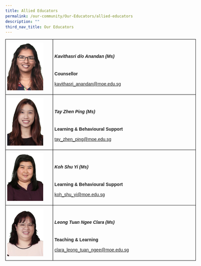```yaml
---
title: Allied Educators
permalink: /our-community/Our-Educators/allied-educators
description: ""
third_nav_title: Our Educators
---
```

<style type="text/css">
.tg  {border-collapse:collapse;border-spacing:0;margin:0px auto;}
.tg td{border-color:black;border-style:solid;border-width:1px;font-family:Arial, sans-serif;font-size:14px;
  overflow:hidden;padding:10px 5px;word-break:normal;}
.tg th{border-color:black;border-style:solid;border-width:1px;font-family:Arial, sans-serif;font-size:14px;
  font-weight:normal;overflow:hidden;padding:10px 5px;word-break:normal;}
.tg .tg-cly1{text-align:left;vertical-align:middle}
.tg .tg-0lax{text-align:left;vertical-align:top}
</style>
<table class="tg" style="undefined;table-layout: fixed; width: 599px">
<colgroup>
<col style="width: 149px">
<col style="width: 450px">
</colgroup>
<tbody>
  <tr>
    <td class="tg-0lax"><img src="/images/ae1.jpeg"></td>
    <td class="tg-cly1"><span style="font-weight:inherit;font-style:inherit"><h5>Kavithasri d/o Anandan (Ms)</h5></span><br><span style="font-weight:700;font-style:inherit">Counsellor</span><br><br><a href="mailto:kavithasri_anandan@moe.edu.sg" target="_blank" rel="noopener noreferrer"><span style="font-weight:inherit;font-style:inherit">kavithasri_anandan@moe.edu.sg</span></a></td>
  </tr>
  <tr>
    <td class="tg-0lax"><img src="/images/ae2.jpeg"></td>
    <td class="tg-cly1"><span style="font-weight:inherit;font-style:inherit"><h5>Tay Zhen Ping (Ms)</h5></span><br><span style="font-weight:700;font-style:inherit">Learning &amp; Behavioural Support</span><br><br><a href="mailto:tay_zhen_ping@moe.edu.sg" target="_blank" rel="noopener noreferrer"><span style="font-weight:inherit;font-style:inherit">tay_zhen_ping@moe.edu.sg</span></a></td>
  </tr>
  <tr>
    <td class="tg-0lax"><img src="/images/ae3.jpeg"></td>
    <td class="tg-cly1"><span style="font-weight:inherit;font-style:inherit"><h5>Koh Shu Yi (Ms)</h5></span><br><span style="font-weight:700;font-style:inherit">Learning &amp; Behavioural Support</span><br><br><a href="mailto:koh_shu_yi@moe.edu.sg" target="_blank" rel="noopener noreferrer"><span style="font-weight:inherit;font-style:inherit">koh_shu_yi@moe.edu.sg</span></a></td>
  </tr>
  <tr>
    <td class="tg-0lax"><img src="/images/ae4.jpeg"></td>
    <td class="tg-cly1"><span style="font-weight:inherit;font-style:inherit"><h5>Leong Tuan Ngee Clara (Ms)</h5></span><br><span style="font-weight:700;font-style:inherit">Teaching &amp; Learning</span><br><br><a href="mailto:clara_leong_tuan_ngee@moe.edu.sg" target="_blank" rel="noopener noreferrer"><span style="font-weight:inherit;font-style:inherit">clara_leong_tuan_ngee@moe.edu.sg</span></a></td>
  </tr>
</tbody>
</table>
